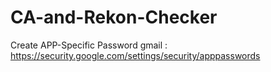 # CA-and-Rekon-Checker

Create APP-Specific Password gmail : https://security.google.com/settings/security/apppasswords